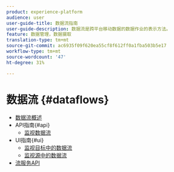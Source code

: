 ```yaml
---
product: experience-platform
audience: user
user-guide-title: 数据流指南
user-guide-description: 数据流是跨平台移动数据的数据作业的表示方法。
feature: 数据管理，数据摄取
translation-type: tm+mt
source-git-commit: ac6935f09f620ea55cf8f612ff0a1fba503b5e17
workflow-type: tm+mt
source-wordcount: '47'
ht-degree: 31%

---
```



# 数据流 {#dataflows}

- [数据流概述](./home.md)
- API指南{#api}
   - [监视数据流](./api/monitor.md)
- UI指南{#ui}
   - [监视目标中的数据流](./ui/monitor-destinations.md)
   - [监视源中的数据流](./ui/monitor-sources.md)
- [流服务API](https://www.adobe.io/apis/experienceplatform/home/api-reference.html#!acpdr/swagger-specs/flow-service.yaml)